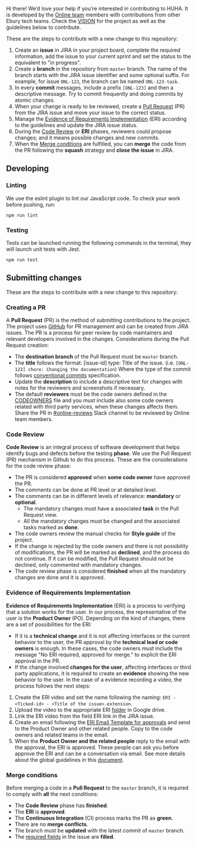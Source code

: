Hi there! We’d love your help if you're interested in contributing to HUHA. It is developed by the [Online team](https://fxsolutions.atlassian.net/wiki/spaces/TEAM/pages/119543461/ONL) members with contributions from other Ebury tech teams. Check the [VISION](VISION.md) for the project as well as the guidelines below to contribute.

These are the steps to contribute with a new change to this repository:

1. Create an **issue** in JIRA in your project board, complete the required information, add the issue to your current sprint and set the status to the equivalent to "in progress".
2. Create a **branch** in the repository from `master` branch. The name of the branch starts with the JIRA issue identifier and some optional suffix. For example, for issue `ONL-123`, the branch can be named `ONL-123-task`.
3. In every **commit** messages, include a prefix `[ONL-123]` and then a descriptive message. Try to commit frequently and doing commits by atomic changes.
4. When your change is ready to be reviewed, create a [Pull Request](#markdown-header-creating-a-pr) (PR) from the JIRA issue and move your issue to the correct status.
5. Manage the [Evidence of Requirements Implementation](#markdown-header-evidence-of-requirements-implementation) (ERI) according to the guidelines and update the JIRA issue status.
6. During the [Code Review](#markdown-header-code-review) or **ERI** phases, reviewers could propose changes; and it means possible changes and new commits.
7. When the [Merge conditions](#markdown-header-Merge-conditions) are fulfilled, you can **merge** the code from the PR following the **squash** strategy and **close the issue** in JIRA.

## Developing

### Linting

We use the eslint plugin to lint our JavaScript code. To check your work before pushing, run:

```
npm run lint
```

### Testing

Tests can be launched running the following commands in the terminal, they will launch unit tests with Jest.

```
npm run test
```

## Submitting changes

These are the steps to contribute with a new change to this repository:

### Creating a PR

A **Pull Request** (PR) is the method of submitting contributions to the project. The project uses [GitHub](https://github.com/) for PR management and can be created from JIRA issues. The PR is a process for peer review by code maintainers and relevant developers involved in the changes. Considerations during the Pull Request creation:

* The **destination branch** of the Pull Request must be `master` branch.
* The **title** follows the format: [issue-id] type: Title of the issue. (i.e. `[ONL-123] chore: Changing the documentation`) Where the type of the commit follows [conventional commits](https://www.conventionalcommits.org/en/v1.0.0/) specification.
* Update the **description** to include a descriptive text for changes with notes for the reviewers and screenshots if necessary.
* The default **reviewers** must be the code owners defined in the [CODEOWNERS](CODEOWNERS) file and you must include also some code owners related with third party services, when these changes affects them. Share the PR in [#online-reviews](https://app.slack.com/client/TFMC43PH7/C0132DEVAPM) Slack channel to be reviewed by Online team members.

### Code Review

**Code Review** is an integral process of software development that helps identify bugs and defects before the testing **phase**. We use the Pull Request (PR) mechanism in Github to do this process. These are the considerations for the code review phase:

* The PR is considered **approved** when **some code owner** have approved the PR.
* The comments can be done at PR level or at detailed level.
* The comments can be in different levels of relevance: **mandatory** or **optional**.
    * The mandatory changes must have a associated **task** in the Pull Request view.
    * All the mandatory changes must be changed and the associated tasks marked as **done**.
* The code owners review the manual checks for **Style guide** of the project.
* If the change is rejected by the code owners and there is not possibility of modifications, the PR will be marked as **declined**, and the process do not continue. If it can be modified, the Pull Request should not be declined, only commented with mandatory changes.
* The code review phase is considered **finished** when all the mandatory changes are done and it is approved.

### Evidence of Requirements Implementation

**Evidence of Requirements Implementation** (ERI) is a process to verifying that a solution works for the user. In our process, the representative of the user is the **Product Owner** (PO). Depending on the kind of changes, there are a set of possibilities for the ERI:

* If it is a **technical change** and it is not affecting interfaces or the current behavior to the user, the PR approval by the **technical lead or code owners** is enough. In these cases, the code owners must include the message "No ERI required, approved for merge." to explicit the ERI approval in the PR.
* If the change involved **changes for the user**, affecting interfaces or third party applications, it is required to create an **evidence** showing the new behavior to the user. In the case of a evidence recording a video, the process follows the next steps:

1. Create the ERI video and set the name following the naming: `ERI - <Ticked-id> - <Title of the issue>.extension`.
2. Upload the video to the appropriate ERI [folder](https://fxsolutions.atlassian.net/wiki/spaces/PRODUCTS/pages/113541346/ERI+Phase#ERIPhase-Saving&StoringtheERIfiles) in Google drive.
3. Link the ERI video from the field ERI link in the JIRA issue.
4. Create an email following the [ERI Email Template for approvals](https://fxsolutions.atlassian.net/wiki/spaces/PRODUCTS/pages/113541346/ERI+Phase#ERIPhase-ERIEmailTemplateforapprovals) and send to the Product Owner and other related people. Copy to the code owners and related teams in the email.
5. When the **Product Owner and the related people** reply to the email with the approval, the ERI is approved. These people can ask you before approve the ERI and can be a conversation via email. See more details about the global guidelines in this [document](https://fxsolutions.atlassian.net/wiki/spaces/PRODUCTS/pages/113541346/ERI+Phase).

### Merge conditions

Before merging a code in a **Pull Request** to the `master` branch, it is required to comply with **all** the next conditions:

* The **Code Review** phase has **finished**.
* The **ERI** is **approved**.
* The **Continuous Integration** (CI) process marks the PR as **green**.
* There are no **merge conflicts**.
* The branch must be **updated** with the latest commit of `master` branch.
* The [required fields](https://fxsolutions.atlassian.net/wiki/spaces/PRODUCTS/pages/913015365/Merging+code) in the issue are **filled**.
